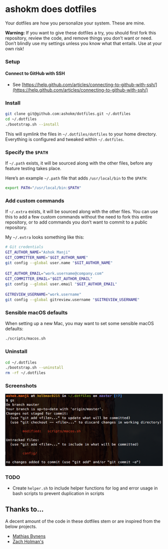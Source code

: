 # ashokm does dotfiles

Your dotfiles are how you personalize your system. These are mine.

**Warning:** If you want to give these dotfiles a try, you should first fork this repository, review the code, and remove things you don’t want or need. Don’t blindly use my settings unless you know what that entails. Use at your own risk!

### Setup

#### Connect to GitHub with SSH

* See [https://help.github.com/articles/connecting-to-github-with-ssh/](https://help.github.com/articles/connecting-to-github-with-ssh/)

### Install

```bash
git clone git@github.com:ashokm/dotfiles.git ~/.dotfiles
cd ~/.dotfiles
./bootstrap.sh --install
```

This will symlink the files in `~/.dotfiles/dotfiles` to your home directory.
Everything is configured and tweaked within `~/.dotfiles`.

### Specify the `$PATH`

If `~/.path` exists, it will be sourced along with the other files, before any feature testing takes place.

Here’s an example `~/.path` file that adds `/usr/local/bin` to the `$PATH`:

```bash
export PATH="/usr/local/bin:$PATH"
```

### Add custom commands

If `~/.extra` exists, it will be sourced along with the other files. You can use this to add a few custom commands without the need to fork this entire repository, or to add commands you don’t want to commit to a public repository.

My `~/.extra` looks something like this:

```bash
# Git credentials
GIT_AUTHOR_NAME="Ashok Manji"
GIT_COMMITTER_NAME="$GIT_AUTHOR_NAME"
git config --global user.name "$GIT_AUTHOR_NAME"

GIT_AUTHOR_EMAIL="work.username@company.com"
GIT_COMMITTER_EMAIL="$GIT_AUTHOR_EMAIL"
git config --global user.email "$GIT_AUTHOR_EMAIL"

GITREVIEW_USERNAME="work.username"
git config --global gitreview.username "$GITREVIEW_USERNAME"
```

### Sensible macOS defaults

When setting up a new Mac, you may want to set some sensible macOS defaults:

```bash
./scripts/macos.sh
```

### Uninstall

```bash
cd ~/.dotfiles
./bootstrap.sh --uninstall
rm -rf ~/.dotfiles
```

### Screenshots

![Screenshot of my shell prompt](screenshot.png)

### TODO

* Create `helper.sh` to include helper functions for log and error usage in bash scripts to prevent duplication in scripts

## Thanks to…

A decent amount of the code in these dotfiles stem or are inspired from the below projects.

* [Mathias Bynens](https://github.com/mathiasbynens/dotfiles)
* [Zach Holman's](https://github.com/holman/dotfiles)
